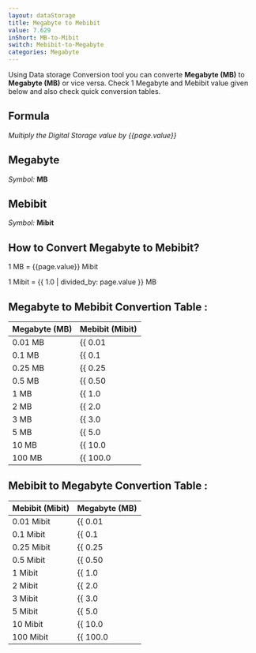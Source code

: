 ```yaml
---
layout: dataStorage
title: Megabyte to Mebibit
value: 7.629
inShort: MB-to-Mibit
switch: Mebibit-to-Megabyte
categories: Megabyte
---
```


Using Data storage Conversion tool you can converte **Megabyte (MB)** to **Megabyte (MB)** or vice versa. Check 1 Megabyte and Mebibit value given below and also check quick conversion tables.

## Formula
*Multiply the Digital Storage value by {{page.value}}*

## Megabyte
*Symbol:* **MB**

## Mebibit
*Symbol:* **Mibit**

## How to Convert Megabyte to Mebibit?

1 MB = {{page.value}} Mibit

1 Mibit = {{ 1.0 | divided_by: page.value }} MB


## Megabyte to Mebibit Convertion Table :

| Megabyte (MB) | Mebibit (Mibit) |
| ---- | ---- |
| 0.01 MB | {{ 0.01 | times: page.value | round: 12 }} Mibit |
| 0.1 MB | {{ 0.1 | times: page.value | round: 12 }} Mibit |
| 0.25 MB | {{ 0.25 | times: page.value | round: 12 }} Mibit |
| 0.5 MB | {{ 0.50 | times: page.value | round: 12 }} Mibit |
| 1 MB | {{ 1.0 | times: page.value | round: 12 }} Mibit |
| 2 MB | {{ 2.0 | times: page.value | round: 12 }} Mibit |
| 3 MB | {{ 3.0 | times: page.value | round: 12 }} Mibit |
| 5 MB | {{ 5.0 | times: page.value | round: 12 }} Mibit |
| 10 MB | {{ 10.0 | times: page.value | round: 12 }} Mibit |
| 100 MB | {{ 100.0 | times: page.value | round: 12 }} Mibit |

## Mebibit to Megabyte Convertion Table :

| Mebibit (Mibit) | Megabyte (MB) |
| ---- | ---- |
| 0.01 Mibit | {{ 0.01 | divided_by: page.value | round: 12 }} MB |
| 0.1 Mibit | {{ 0.1 | divided_by: page.value | round: 12 }} MB |
| 0.25 Mibit | {{ 0.25 | divided_by: page.value | round: 12 }} MB |
| 0.5 Mibit | {{ 0.50 | divided_by: page.value | round: 12 }} MB |
| 1 Mibit | {{ 1.0 | divided_by: page.value | round: 12 }} MB |
| 2 Mibit | {{ 2.0 | divided_by: page.value | round: 12 }} MB |
| 3 Mibit | {{ 3.0 | divided_by: page.value | round: 12 }} MB |
| 5 Mibit | {{ 5.0 | divided_by: page.value | round: 12 }} MB |
| 10 Mibit | {{ 10.0 | divided_by: page.value | round: 12 }} MB |
| 100 Mibit | {{ 100.0 | divided_by: page.value | round: 12 }} MB |


<script>
document.getElementById('selectInput')[8].selected = true
document.getElementById('selectOutput')[7].selected = true
</script>
